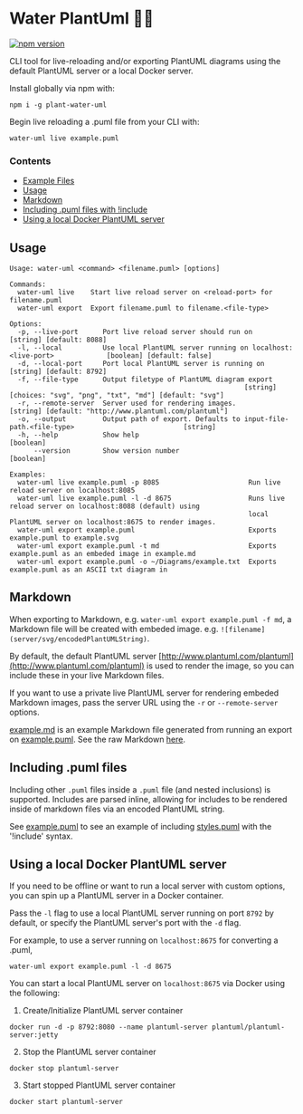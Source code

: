 # Water PlantUml :seedling::droplet: 

[![npm version](https://badge.fury.io/js/water-plant-uml.svg)](https://badge.fury.io/js/water-plant-uml)

CLI tool for live-reloading and/or exporting PlantUML diagrams using the default PlantUML server or a local Docker server.

Install globally via npm with:
```
npm i -g plant-water-uml
```

Begin live reloading a .puml file from your CLI with:
```
water-uml live example.puml
```

### Contents
- [Example Files](https://github.com/Ebonsignori/plant-uml-water/tree/master/examples)
- [Usage](#usage)
- [Markdown](#markdown)
- [Including .puml files with !include](#including-.puml-files)
- [Using a local Docker PlantUML server](#using-a-local-docker-plantuml-server)

## Usage
```
Usage: water-uml <command> <filename.puml> [options]

Commands:
  water-uml live    Start live reload server on <reload-port> for filename.puml
  water-uml export  Export filename.puml to filename.<file-type>

Options:
  -p, --live-port      Port live reload server should run on                                    [string] [default: 8088]
  -l, --local          Use local PlantUML server running on localhost:<live-port>             [boolean] [default: false]
  -d, --local-port     Port local PlantUML server is running on                                 [string] [default: 8792]
  -f, --file-type      Output filetype of PlantUML diagram export
                                                          [string] [choices: "svg", "png", "txt", "md"] [default: "svg"]
  -r, --remote-server  Server used for rendering images.          [string] [default: "http://www.plantuml.com/plantuml"]
  -o, --output         Output path of export. Defaults to input-file-path.<file-type>                           [string]
  -h, --help           Show help                                                                               [boolean]
      --version        Show version number                                                                     [boolean]

Examples:
  water-uml live example.puml -p 8085                      Run live reload server on localhost:8085
  water-uml live example.puml -l -d 8675                   Runs live reload server on localhost:8088 (default) using
                                                           local PlantUML server on localhost:8675 to render images.
  water-uml export example.puml                            Exports example.puml to example.svg
  water-uml export example.puml -t md                      Exports example.puml as an embeded image in example.md
  water-uml export example.puml -o ~/Diagrams/example.txt  Exports example.puml as an ASCII txt diagram in
```

## Markdown

When exporting to Markdown, e.g. `water-uml export example.puml -f md`, a Markdown file will be created with embeded image. e.g. `![filename](server/svg/encodedPlantUMLString)`.

By default, the default PlantUML server [http://www.plantuml.com/plantuml](http://www.plantuml.com/plantuml) is used to render the image, so you can include these in your live Markdown files.

If you want to use a private live PlantUML server for rendering embeded Markdown images, pass the server URL using the `-r` or `--remote-server` options.

[example.md](https://github.com/Ebonsignori/plant-uml-water/blob/master/examples/example.md) is an example Markdown file generated from running an export on [example.puml](https://github.com/Ebonsignori/plant-uml-water/blob/master/examples/example.puml). See the raw Markdown [here](https://raw.githubusercontent.com/Ebonsignori/plant-uml-water/master/examples/example.md).

## Including .puml files

Including other `.puml` files inside a `.puml` file (and nested inclusions) is supported. Includes are parsed inline, allowing for includes to be rendered inside of markdown files via an encoded PlantUML string.

See [example.puml](https://github.com/Ebonsignori/plant-uml-water/blob/master/examples/example.puml) to see an example of including [styles.puml](https://github.com/Ebonsignori/plant-uml-water/blob/master/examples/styles.puml) with the '!include' syntax.

## Using a local Docker PlantUML server

If you need to be offline or want to run a local server with custom options, you can spin up a PlantUML server in a Docker container. 

Pass the `-l` flag to use a local PlantUML server running on port `8792` by default, or specify the PlantUML server's port with the `-d` flag.

For example, to use a server running on `localhost:8675` for converting a .puml,
```
water-uml export example.puml -l -d 8675
```

You can start a local PlantUML server on `localhost:8675` via Docker using the following:

1. Create/Initialize PlantUML server container
```
docker run -d -p 8792:8080 --name plantuml-server plantuml/plantuml-server:jetty
```
2. Stop the PlantUML server container
```
docker stop plantuml-server
```
3. Start stopped PlantUML server container
```
docker start plantuml-server
```

